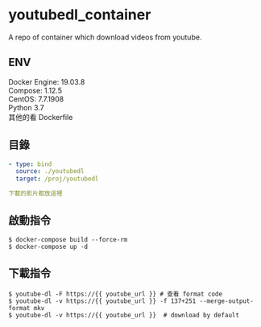 # youtubedl_container

A repo of container which download videos from youtube.

## ENV

Docker Engine: 19.03.8  
Compose: 1.12.5  
CentOS: 7.7.1908  
Python 3.7  
其他的看 Dockerfile  

## 目錄

```yaml
- type: bind
  source: ./youtubedl
  target: /proj/youtubedl

下載的影片都放這裡
```

## 啟動指令

```shell
$ docker-compose build --force-rm
$ docker-compose up -d
```

## 下載指令

```shell
$ youtube-dl -F https://{{ youtube_url }} # 查看 format code
$ youtube-dl -v https://{{ youtube_url }} -f 137+251 --merge-output-format mkv
$ youtube-dl -v https://{{ youtube_url }}  # download by default
```
